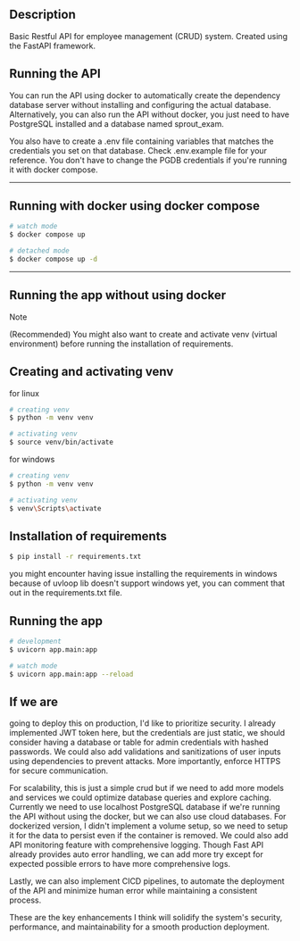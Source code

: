 ## Description
Basic Restful API for employee management (CRUD) system. Created using the FastAPI framework.

## Running the API
You can run the API using docker to automatically create the dependency database server without installing and configuring the actual database.
Alternatively, you can also run the API without docker, you just need to have PostgreSQL installed and a database named sprout_exam.

You also have to create a .env file containing variables that matches the credentials you set on that database. Check .env.example file for your reference. You don't have to change the PGDB credentials if you're running it with docker compose.

---


## Running with docker using docker compose
```bash
# watch mode
$ docker compose up

# detached mode
$ docker compose up -d
```

---


## Running the app without using docker
> [!NOTE]
> (Recommended) You might also want to create and activate venv (virtual environment) before running the installation of requirements.

## Creating and activating venv
for linux
```bash
# creating venv
$ python -m venv venv

# activating venv
$ source venv/bin/activate
```

for windows
```bash
# creating venv
$ python -m venv venv

# activating venv
$ venv\Scripts\activate
```


## Installation of requirements
```bash
$ pip install -r requirements.txt
```
you might encounter having issue installing the requirements in windows because of uvloop lib doesn't support windows yet, you can comment that out in the requirements.txt file.

## Running the app
```bash
# development
$ uvicorn app.main:app

# watch mode
$ uvicorn app.main:app --reload
```

## If we are
going to deploy this on production, I'd like to prioritize security. I already implemented JWT token here, but the credentials are just static, we should consider having a database or table for admin credentials with hashed passwords. We could also add validations and sanitizations of user inputs using dependencies to prevent attacks. More importantly, enforce HTTPS for secure communication.

For scalability, this is just a simple crud but if we need to add more models and services we could optimize database queries and explore caching. Currently we need to use localhost PostgreSQL database if we're running the API without using the docker, but we can also use cloud databases. For dockerized version, I didn't implement a volume setup, so we need to setup it for the data to persist even if the container is removed. We could also add API monitoring feature with comprehensive logging. Though Fast API already provides auto error handling, we can add more try except for expected possible errors to have more comprehensive logs.

Lastly, we can also implement CICD pipelines, to automate the deployment of the API and minimize human error while maintaining a consistent process.

These are the key enhancements I think will solidify the system's security, performance, and maintainability for a smooth production deployment.
